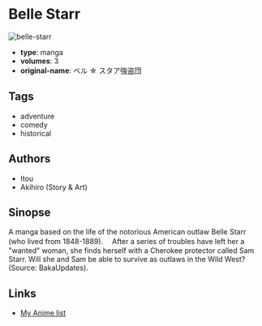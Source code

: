 # Belle Starr

![belle-starr](https://cdn.myanimelist.net/images/manga/3/6817.jpg)

-   **type**: manga
-   **volumes**: 3
-   **original-name**: ベル ☆ スタア強盗団

## Tags

-   adventure
-   comedy
-   historical

## Authors

-   Itou
-   Akihiro (Story & Art)

## Sinopse

A manga based on the life of the notorious American outlaw Belle Starr (who lived from 1848-1889).　 After a series of troubles have left her a "wanted" woman, she finds herself with a Cherokee protector called Sam Starr. Will she and Sam be able to survive as outlaws in the Wild West?
(Source: BakaUpdates).

## Links

-   [My Anime list](https://myanimelist.net/manga/5404/Belle_Starr)
